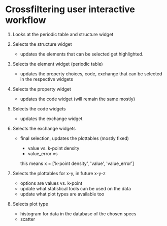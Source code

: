 # Crossfiltering user interactive workflow

1. Looks at the periodic table and structure widget

2. Selects the structure widget
   * updates the elements that can be selected get highlighted.

3. Selects the element widget (periodic table)
   * updates the property choices, code, exchange that can
    be selected in the respective widgets

4. Selects the property widget
   * updates the code widget (will remain the same mostly)

5. Selects the code widgets
   * updates the exchange widget

6. Selects the exchange widgets
   * final selection, updates the plottables (mostly fixed)
     - value vs. k-point density
     - value_error vs

     this means
     x = ['k-point density', 'value', 'value_error']

7. Selects the plottables for x-y, in future x-y-z
   - options are values vs. k-point
   - update what statistical tools can be used on the data
   - update what plot types are available too

8. Selects plot type
   * histogram for data in the database of the chosen specs
   * scatter
